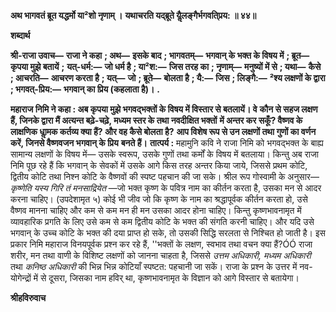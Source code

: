 **अथ भागवतं ब्रूत यद्धर्मो या²शो नृणाम् ।** **यथाचरति यद्ब्रूते यैॢलङ्गैर्भगवति्प्रय: ॥ ४४॥** 

**शब्दार्थ** 

**श्री-राजा उवाच—** **राजा ने कहा** **; अथ—** **इसके बाद** **; भागवतम्—** **भगवान् के भक्त के विषय में** **; ब्रूत—** **कृपया मुझे बतायें** **;** **यत्-धर्म:—** **जो धर्म है** **; या²श:—** **जिस तरह का** **; नृणाम्—** **मनुष्यों में से** **; यथा—** **कैसे** **; आचरति—** **आचरण करता है** **; यत्—** **जो** **; ब्रूते—** **बोलता है** **; यै:—** **जिस** **; लिङ्गै:—** **²श्य लक्षणों के द्वारा** **; भगवत्-प्रिय:—** **भगवान् का प्रिय (कहलाता है)।** **.** 

**महाराज निमि ने कहा : अब कृपया मुझे भगवद्भक्तों के विषय में विस्तार से बतलायें। वे** **कौन से सहज लक्षण हैं, जिनके द्वारा मैं अत्यन्त बढ़े-चढ़े, मध्यम स्तर के तथा नवदीक्षित भक्तों** **में अन्तर कर सकूँ? वैष्णव के लाक्षणिक धाॢमक कर्तव्य क्या हैं? और वह कैसे बोलता है?** **आप विशेष रूप से उन लक्षणों तथा गुणों का वर्णन करें, जिनसे वैष्णवजन भगवान् के प्रिय** **बनते हैं।** **तात्पर्य :** महामुनि कवि ने राजा निमि को भगवद्भक्त के बाह्य सामान्य लक्षणों के विषय में— उसके स्वरूप, उसके गुणों तथा कर्मों के विषय में बतलाया। किन्तु अब राजा निमि पूछ रहे हैं कि भगवान् के सेवकों में उसके आगे किस तरह अन्तर किया जाये, जिससे प्रथम कोटि, द्वितीय कोटि तथा निश्न कोटि के वैष्णवों की स्पष्ट पहचान की जा सके। श्रील रूप गोस्वामी के अनुसार— *कृष्णेति यस्य गिरि तं मनसाद्रियेत* —जो भक्त कृष्ण के पवित्र नाम का कीर्तन करता है, उसका मन से आदर करना चाहिए। (उपदेशामृत ५) कोई भी जीव जो कि कृष्ण के नाम का श्रद्धापूर्वक कीर्तन करता हो, उसे वैष्णव मानना चाहिए और कम से कम मन ही मन उसका आदर होना चाहिए। किन्तु कृष्णभावनामृत में व्यावहारिक प्रगति के लिए उसे कम से कम द्वितीय कोटि के भक्त की संगति करनी चाहिए। और यदि उसे भगवान् के उच्च कोटि के भक्त की दया प्राप्त हो सके, तो उसकी सिद्धि सरलता से निश्चित हो जाती है। इस प्रकार निमि महाराज विनयपूर्वक प्रश्न कर रहे हैं, ''भक्तों के लक्षण, स्वभाव तथा वचन क्या हैं?ÓÓ राजा शरीर, मन तथा वाणी के विशिष्ट लक्षणों को जानना चाहता है, जिससे *उत्तम अधिकारी, मध्यम अधिकारी* तथा *कनिष्ठ अधिकारी*  की भिन्न भिन्न कोटियाँ स्पष्टत: पहचानी जा सकें। राजा के प्रश्न के उत्तर में नव-योगेन्द्रों में से दूसरा, जिसका नाम हविर् था, कृष्णभावनामृत के विज्ञान को आगे विस्तार से बतायेगा। 

**श्रीहविरुवाच** 